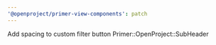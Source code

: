```yaml
---
'@openproject/primer-view-components': patch
---
```


Add spacing to custom filter button Primer::OpenProject::SubHeader
